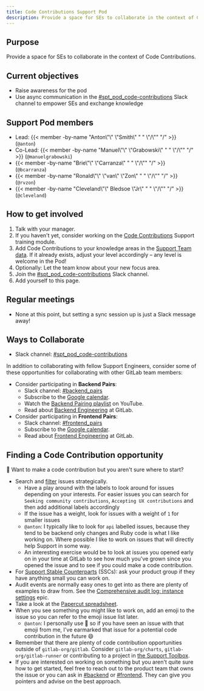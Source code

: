 ```yaml
---
title: Code Contributions Support Pod
description: Provide a space for SEs to collaborate in the context of Code Contributions.
---
```


## Purpose

Provide a space for SEs to collaborate in the context of Code Contributions.

## Current objectives

- Raise awareness for the pod
- Use async communication in the [#spt_pod_code-contributions](https://gitlab.slack.com/archives/C05DUHAG3EY) Slack channel to empower SEs and exchange knowledge

## Support Pod members

- Lead: {{< member -by-name "Anton\\\"\\\" \\\"Smith\\\" " " \\\"/\\\"" "/" >}} (`@anton`)
- Co-Lead: {{< member -by-name "Manuel\\\"\\\" \\\"Grabowski\\\" " " \\\"/\\\"" "/" >}} (`@manuelgrabowski`)
- {{< member -by-name "Brie\\\"\\\" \\\"Carranza\\\" " " \\\"/\\\"" "/" >}} (`@bcarranza`)
- {{< member -by-name "Ronald\\\"\\\" \\\"van\\\" \\\"Zon\\\" " " \\\"/\\\"" "/" >}} (`@rvzon`)
- {{< member -by-name "Cleveland\\\"\\\" Bledsoe \\\"Jr\\\" " " \\\"/\\\"" "/" >}} (`@cleveland`)

## How to get involved

1. Talk with your manager.
1. If you haven't yet, consider working on the [Code Contributions](https://gitlab.com/gitlab-com/support/support-training/-/blob/master/.gitlab/issue_templates/Code%20Contributions.md) Support training module.
1. Add Code Contributions to your knowledge areas in the [Support Team data](https://gitlab.com/gitlab-support-readiness/support-team/-/tree/master/data/agents?ref_type=heads). If it already exists, adjust your level accordingly – any level is welcome in the Pod!
1. Optionally: Let the team know about your new focus area.
1. Join the [#spt_pod_code-contributions](https://gitlab.slack.com/archives/C05DUHAG3EY) Slack channel.
1. Add yourself to this page.

## Regular meetings

- None at this point, but setting a sync session up is just a Slack message away!

## Ways to Collaborate

- Slack channel: [#spt_pod_code-contributions](https://gitlab.slack.com/archives/C05DUHAG3EY)

In addition to collaborating with fellow Support Engineers, consider some of these opportunities for collaborating with other GitLab team members:

- Consider participating in **Backend Pairs**:
  - Slack channel: [#backend_pairs](https://gitlab.slack.com/archives/CLX2Z53A5)
  - Subscribe to the [Google calendar](https://calendar.google.com/calendar/u/0?cid=Y18waWFhcmdxdjUzZGY4cmR1N2g5YmhiNHBpZ0Bncm91cC5jYWxlbmRhci5nb29nbGUuY29t).
  - Watch the [Backend Pairing playlist](https://www.youtube.com/playlist?list=PL05JrBw4t0KrMuuWVieMsCG2XHWBCJi_2) on YouTube.
  - Read about [Backend Engineering](/job-families/engineering/backend-engineer/) at GitLab.
- Consider participating in **Frontend Pairs**:
  - Slack channel: [#frontend_pairs](https://gitlab.slack.com/archives/CGWPX7516)
  - Subscribe to the [Google calendar](https://calendar.google.com/calendar/u/1?cid=Y18waWFhcmdxdjUzZGY4cmR1N2g5YmhiNHBpZ0Bncm91cC5jYWxlbmRhci5nb29nbGUuY29t).
  - Read about [Frontend Engineering](/job-families/engineering/development/frontend/) at GitLab.

## Finding a Code Contribution opportunity

🌊 Want to make a code contribution but you aren't sure where to start?

- Search and [filter](https://docs.gitlab.com/user/project/issues/managing_issues/#filter-the-list-of-issues) issues strategically.
  - Have a play around with the labels to look around for issues depending on your interests. For easier issues you can search for `Seeking community contributions`, `Accepting UX contributions` and then add additional labels accordingly
  - If the issue has a weight, look for issues with a weight of `1` for smaller issues
  - `@anton`: I typically like to look for `api` labelled issues, because they tend to be backend only changes and Ruby code is what I like working on. Where possible I like to work on issues that will directly help Support in some way.
  - An interesting exercise would be to look at issues you opened early on in your time at GitLab to see how much you've grown since you opened the issue and to see if you could make a code contribution.
- For [Support Stable Counterparts](/handbook/support/support-stable-counterparts/) (SSCs): ask your product group if they have anything small you can work on.
- Audit events are normally easy ones to get into as there are plenty of examples to draw from. See the [Comprehensive audit log: instance settings](https://gitlab.com/groups/gitlab-org/-/epics/476) epic.
- Take a look at the [Papercut spreadsheet](https://docs.google.com/spreadsheets/d/1qFYgeSGbePumjViTbUr7Jn7T6emlDyxshw4YPb6YzEs/edit#gid=0).
- When you see something you might like to work on, add an emoji to the issue so you can refer to the emoji issue list later.
  - `@anton`: I personally use :ant: so if you have seen an issue with that emoji from me, I've earmarked that issue for a potential code contribution in the future :smile:
- Remember that there are plenty of code contribution opportunities outside of `gitlab-org/gitlab`. Consider `gitlab-org/charts`, `gitlab-org/gitlab-runner` or contributing to a project in [the Support Toolbox](https://gitlab.com/gitlab-com/support/toolbox).
- If you are interested on working on something but you aren't quite sure how to get started, feel free to reach out to the product team that owns the issue or you can ask in [#backend](https://gitlab.enterprise.slack.com/archives/C8HG8D9MY) or [#frontend](https://gitlab.enterprise.slack.com/archives/C0GQHHPGW). They can give you pointers and advise on the best approach.
